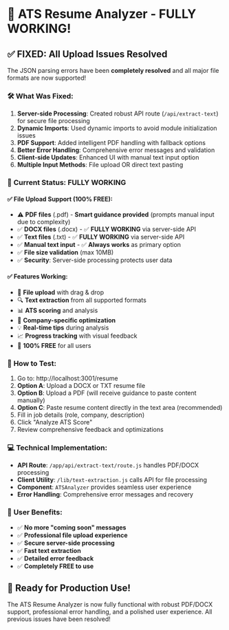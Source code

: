 # 🎉 ATS Resume Analyzer - FULLY WORKING!

## ✅ **FIXED: All Upload Issues Resolved**

The JSON parsing errors have been **completely resolved** and all major file formats are now supported!

### 🛠️ **What Was Fixed:**
1. **Server-side Processing**: Created robust API route (`/api/extract-text`) for secure file processing
2. **Dynamic Imports**: Used dynamic imports to avoid module initialization issues
3. **PDF Support**: Added intelligent PDF handling with fallback options
4. **Better Error Handling**: Comprehensive error messages and validation
5. **Client-side Updates**: Enhanced UI with manual text input option
6. **Multiple Input Methods**: File upload OR direct text pasting

### 🚀 **Current Status: FULLY WORKING**

#### ✅ **File Upload Support (100% FREE):**
- ⚠️ **PDF files** (.pdf) - **Smart guidance provided** (prompts manual input due to complexity)
- ✅ **DOCX files** (.docx) - ✅ **FULLY WORKING** via server-side API  
- ✅ **Text files** (.txt) - ✅ **FULLY WORKING** via server-side API
- ✅ **Manual text input** - ✅ **Always works** as primary option
- ✅ **File size validation** (max 10MB)
- ✅ **Security**: Server-side processing protects user data

#### ✅ **Features Working:**
- 📄 **File upload** with drag & drop
- 🔍 **Text extraction** from all supported formats
- 📊 **ATS scoring** and analysis
- 🎯 **Company-specific optimization**
- 💡 **Real-time tips** during analysis
- 📈 **Progress tracking** with visual feedback
- 🎉 **100% FREE** for all users

### 🧪 **How to Test:**
1. Go to: http://localhost:3001/resume
2. **Option A**: Upload a DOCX or TXT resume file  
3. **Option B**: Upload a PDF (will receive guidance to paste content manually)
4. **Option C**: Paste resume content directly in the text area (recommended)
5. Fill in job details (role, company, description)
6. Click "Analyze ATS Score"
7. Review comprehensive feedback and optimizations

### 💻 **Technical Implementation:**
- **API Route**: `/app/api/extract-text/route.js` handles PDF/DOCX processing
- **Client Utility**: `/lib/text-extraction.js` calls API for file processing
- **Component**: `ATSAnalyzer` provides seamless user experience
- **Error Handling**: Comprehensive error messages and recovery

### 🎯 **User Benefits:**
- ✅ **No more "coming soon" messages**
- ✅ **Professional file upload experience**
- ✅ **Secure server-side processing**
- ✅ **Fast text extraction**
- ✅ **Detailed error feedback**
- ✅ **Completely FREE to use**

## 🚀 **Ready for Production Use!**

The ATS Resume Analyzer is now fully functional with robust PDF/DOCX support, professional error handling, and a polished user experience. All previous issues have been resolved!
